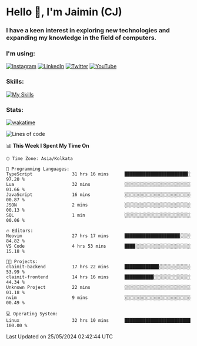 <h1>Hello 👋, I'm Jaimin (CJ)</h1>
<h3>I have a keen interest in exploring new technologies and expanding my knowledge in the field of computers.</h3>

<h3 align="left"> I'm using: </h3>

[![Instagram](https://img.shields.io/badge/Instagram-%23E4405F.svg?style=for-the-badge&logo=Instagram&logoColor=white)](https://instagram.com/jaimin_chovatia) [![LinkedIn](https://img.shields.io/badge/linkedin-%230077B5.svg?style=for-the-badge&logo=linkedin&logoColor=white)](https://www.linkedin.com/in/jaimin-chovatia-691b8b29a) [![Twitter](https://img.shields.io/badge/Twitter-%231DA1F2.svg?style=for-the-badge&logo=Twitter&logoColor=white)](https://twitter.com/jaimin_chovatia) [![YouTube](https://img.shields.io/badge/YouTube-%23FF0000.svg?style=for-the-badge&logo=YouTube&logoColor=white)](https://youtube.com/@cjcreations5172) 

**<h3 align="left">Skills:</h3>**

[![My Skills](https://skillicons.dev/icons?i=ts,js,java,py,react,nextjs,nodejs,postgres,mongodb,git)](https://skillicons.dev)

<!---
 **<h3 align="left">🏆 Achievements:</h3>**
 [![An image of @jaimin25's Holopin badges, which is a link to view their full Holopin profile](https://holopin.me/jaimin25)](https://holopin.io/@jaimin25)
-->

**<h3 align="left">Stats:</h3>**

[![wakatime](https://wakatime.com/badge/user/b2a7cf30-099b-4a62-be11-c3b7dc700323.svg)](https://wakatime.com/@b2a7cf30-099b-4a62-be11-c3b7dc700323)

<!--START_SECTION:waka-->
![Lines of code](https://img.shields.io/badge/From%20Hello%20World%20I%27ve%20Written-888.0%20thousand%20lines%20of%20code-blue)

📊 **This Week I Spent My Time On** 

```text
🕑︎ Time Zone: Asia/Kolkata

💬 Programming Languages: 
TypeScript               31 hrs 16 mins      ████████████████████████░   97.20 % 
Lua                      32 mins             ░░░░░░░░░░░░░░░░░░░░░░░░░   01.66 % 
JavaScript               16 mins             ░░░░░░░░░░░░░░░░░░░░░░░░░   00.87 % 
JSON                     2 mins              ░░░░░░░░░░░░░░░░░░░░░░░░░   00.13 % 
SQL                      1 min               ░░░░░░░░░░░░░░░░░░░░░░░░░   00.06 % 

🔥 Editors: 
Neovim                   27 hrs 17 mins      █████████████████████░░░░   84.82 % 
VS Code                  4 hrs 53 mins       ████░░░░░░░░░░░░░░░░░░░░░   15.18 % 

🐱‍💻 Projects: 
claimit-backend          17 hrs 22 mins      █████████████░░░░░░░░░░░░   53.99 % 
claimit-frontend         14 hrs 16 mins      ███████████░░░░░░░░░░░░░░   44.34 % 
Unknown Project          22 mins             ░░░░░░░░░░░░░░░░░░░░░░░░░   01.18 % 
nvim                     9 mins              ░░░░░░░░░░░░░░░░░░░░░░░░░   00.49 % 

💻 Operating System: 
Linux                    32 hrs 10 mins      █████████████████████████   100.00 % 
```


 Last Updated on 25/05/2024 02:42:44 UTC
<!--END_SECTION:waka-->
